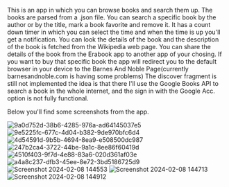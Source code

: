 This is an app in which you can browse books and search them up. 
The books are parsed from a .json file. You can search a specific book by the author or by the title, mark a book favorite and remove it. 
It has a count down timer in which you can select the time and when the time is up you'll get a notification. 
You can look the details of the book and the description of the book is fetched from the Wikipedia web page. 
You can share the details of the book from the Erabook app to another app of your chosing. 
If you want to buy that specific book the app will redirect you to the default browser in your device to the Barnes And Noble Page(currently barnesandnoble.com is having some problems)
The discover fragment is still not implemented the idea is that there I'll use the Google Books API to search a book in the whole internet,
and the sign in with the Google Acc. option is not fully functional. 

Below you'll find some screenshots from the app.



![9a0d752d-38b6-4285-976a-ad64145037e5](https://github.com/florindakinandcarta/Erabook/assets/153519781/9764ae74-f368-4ba9-b116-cfc69a187f62) ![9e5225fc-677c-4d04-b382-9de970bfc6d4](https://github.com/florindakinandcarta/Erabook/assets/153519781/9e7e1e46-b90b-45fd-9d54-88e0fea403b9)
![4d54591d-9b5b-4694-8ea9-e508500dc987](https://github.com/florindakinandcarta/Erabook/assets/153519781/1f695012-ad30-4948-95a6-18ed43a4e605) ![247b2ca4-3722-44be-9a1c-8ee86f60419d](https://github.com/florindakinandcarta/Erabook/assets/153519781/a8b6c4ce-b098-49bf-acc1-dffe2a4f6554)
![4510f403-9f7d-4e88-83a6-020d361af03e](https://github.com/florindakinandcarta/Erabook/assets/153519781/e0f091ed-d8ff-488b-bc2c-9c478766bdc1) ![a4a8c237-dfb3-45ee-8e72-3bd5186725d9](https://github.com/florindakinandcarta/Erabook/assets/153519781/39bcdcca-25e2-4c22-aed9-6ba37697341c)
![Screenshot 2024-02-08 144553](https://github.com/florindakinandcarta/Erabook/assets/153519781/e3c7f642-75b2-4f29-b8b3-2ec129faae10) ![Screenshot 2024-02-08 144713](https://github.com/florindakinandcarta/Erabook/assets/153519781/22afdda1-3a13-4858-b1e3-9f1f0814daeb)
![Screenshot 2024-02-08 144912](https://github.com/florindakinandcarta/Erabook/assets/153519781/9fc47758-237d-4c0e-bb54-92c9e98a0c07)  
